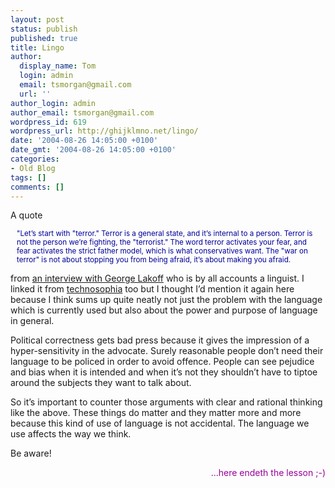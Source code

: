 ```yaml
---
layout: post
status: publish
published: true
title: Lingo
author:
  display_name: Tom
  login: admin
  email: tsmorgan@gmail.com
  url: ''
author_login: admin
author_email: tsmorgan@gmail.com
wordpress_id: 619
wordpress_url: http://ghijklmno.net/lingo/
date: '2004-08-26 14:05:00 +0100'
date_gmt: '2004-08-26 14:05:00 +0100'
categories:
- Old Blog
tags: []
comments: []
---
```

<!-- more -->

<p>A quote</p>

<p style="margin:10px; font-size:smaller;color:#009">"Let&#8217;s start with "terror." Terror is a general state, and it&#8217;s internal to a person. Terror is not the person we&#8217;re fighting, the "terrorist." The word terror activates your fear, and fear activates the strict father model, which is what conservatives want. The "war on terror" is not about stopping you from being afraid, it&#8217;s about making you afraid.</p>

<p class="firstpar">from <a href="http://www.berkeley.edu/news/media/releases/2004/08/25_lakoff.shtml">an interview with George Lakoff</a> who is by all accounts a linguist. I linked it from <a href="/links/">technosophia</a> too but I thought I&#8217;d mention it again here because I think sums up quite neatly not just the problem with the language which is currently used but also about the power and purpose of language in general.</p>

<p>Political correctness gets bad press because it gives the impression of a hyper-sensitivity in the advocate. Surely reasonable people don&#8217;t need their language to be policed in order to avoid offence. People can see pejudice and bias when it is intended and when it&#8217;s not they shouldn&#8217;t have to tiptoe around the subjects they want to talk about.</p>

<p>So it&#8217;s important to counter those arguments with clear and rational thinking like the above. These things do matter and they matter more and more because this kind of use of language is not accidental. The language we use affects the way we think.</p>

<p>Be aware!</p>

<p style="text-align:right; color:#909;">...here endeth the lesson ;-)</p>

